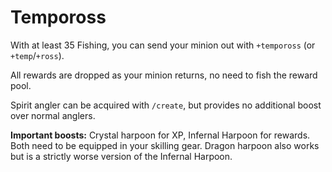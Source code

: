 # Tempoross

&#x20;With at least 35 Fishing, you can send your minion out with `+tempoross` (or `+temp`/`+ross`).&#x20;

All rewards are dropped as your minion returns, no need to fish the reward pool.&#x20;

Spirit angler can be acquired with `/create`, but provides no additional boost over normal anglers.&#x20;

**Important boosts:** Crystal harpoon for XP, Infernal Harpoon for rewards. Both need to be equipped in your skilling gear. Dragon harpoon also works but is a strictly worse version of the Infernal Harpoon.
